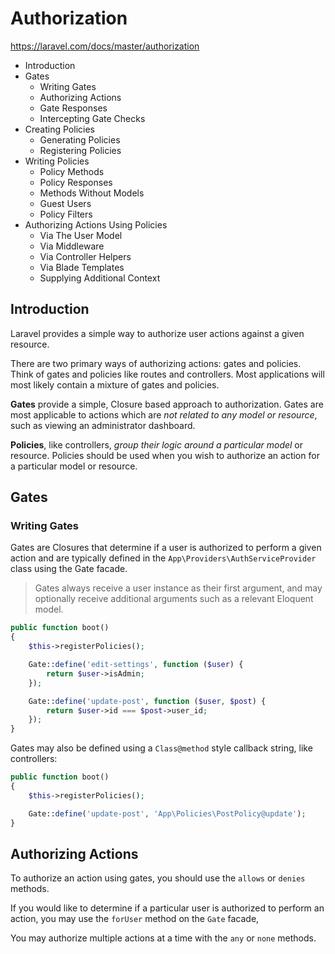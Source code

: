 # Authorization

https://laravel.com/docs/master/authorization

* Introduction
* Gates
  - Writing Gates
  - Authorizing Actions
  - Gate Responses
  - Intercepting Gate Checks
* Creating Policies
  - Generating Policies
  - Registering Policies
* Writing Policies
  - Policy Methods
  - Policy Responses
  - Methods Without Models
  - Guest Users
  - Policy Filters
* Authorizing Actions Using Policies
  - Via The User Model
  - Via Middleware
  - Via Controller Helpers
  - Via Blade Templates
  - Supplying Additional Context


## Introduction

Laravel provides a simple way to authorize user actions against a given resource. 

There are two primary ways of authorizing actions: gates and policies. Think of gates and policies like routes and controllers. Most applications will most likely contain a mixture of gates and policies.

**Gates** provide a simple, Closure based approach to authorization. Gates are most applicable to actions which are *not related to any model or resource*, such as viewing an administrator dashboard.

**Policies**, like controllers, *group their logic around a particular model* or resource. Policies should be used when you wish to authorize an action for a particular model or resource.


## Gates

### Writing Gates

Gates are Closures that determine if a user is authorized to perform a given action and are typically defined in the `App\Providers\AuthServiceProvider` class using the Gate facade.

> Gates always receive a user instance as their first argument, and may optionally receive additional arguments such as a relevant Eloquent model.

```php
public function boot()
{
    $this->registerPolicies();

    Gate::define('edit-settings', function ($user) {
        return $user->isAdmin;
    });

    Gate::define('update-post', function ($user, $post) {
        return $user->id === $post->user_id;
    });
}
```

Gates may also be defined using a `Class@method` style callback string, like controllers:

```php
public function boot()
{
    $this->registerPolicies();

    Gate::define('update-post', 'App\Policies\PostPolicy@update');
}
```


## Authorizing Actions

To authorize an action using gates, you should use the `allows` or `denies` methods.



If you would like to determine if a particular user is authorized to perform an action, you may use the `forUser` method on the `Gate` facade,


You may authorize multiple actions at a time with the `any` or `none` methods.

